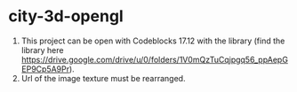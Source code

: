 # city-3d-opengl
1. This project can be open with Codeblocks 17.12 with the library (find the library here https://drive.google.com/drive/u/0/folders/1V0mQzTuCqjpgq56_ppAepGEP9Cp5A9Pr).
2. Url of the image texture must be rearranged.
